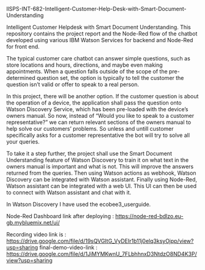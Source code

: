 llSPS-INT-682-Intelligent-Customer-Help-Desk-with-Smart-Document-Understanding

Intelligent Customer Helpdesk with Smart Document Understanding. This repository contains the project report and the Node-Red 
flow of the chatbot developed using various IBM Watson Services for backend and Node-Red for front end. 

The typical customer care chatbot can answer simple questions, such as store locations and hours, directions, and maybe even 
making appointments. When a question falls outside of the scope of the pre-determined question set, the option is typically to 
tell the customer the question isn’t valid or offer to speak to a real person. 

In this project, there will be another option. If the customer question is about the operation of a device, the application shall 
pass the question onto Watson Discovery Service, which has been pre-loaded with the device’s owners manual. So now, instead of 
“Would you like to speak to a customer representative?” we can return relevant sections of the owners manual to help solve our 
customers’ problems. So unless and untill customer specifically asks for a customer representative the bot will try to solve all 
your queries.

To take it a step further, the project shall use the Smart Document Understanding feature of Watson Discovery to train it on what 
text in the owners manual is important and what is not. This will improve the answers returned from the queries. Then using Watson 
actions as webhook, Watson Discovery can be integrated with Watson assistant. Finally using Node-Red, Watson assistant can be 
integrated with a web UI. This UI can then be used to connect with Watson assistant and chat with it.

In Watson Discovery I have used the ecobee3_userguide.

Node-Red Dashboard link after deploying : https://node-red-bdlzo.eu-gb.mybluemix.net/ui/

Recording video link is :  https://drive.google.com/file/d/19sQVGItG_VyDEIr1b11j0elq3ksyOjpp/view?usp=sharing
final-demo-video-link : https://drive.google.com/file/d/1JiMYMKwnU_7FLbhhnxD3NtdzO8ND4K3P/view?usp=sharing
